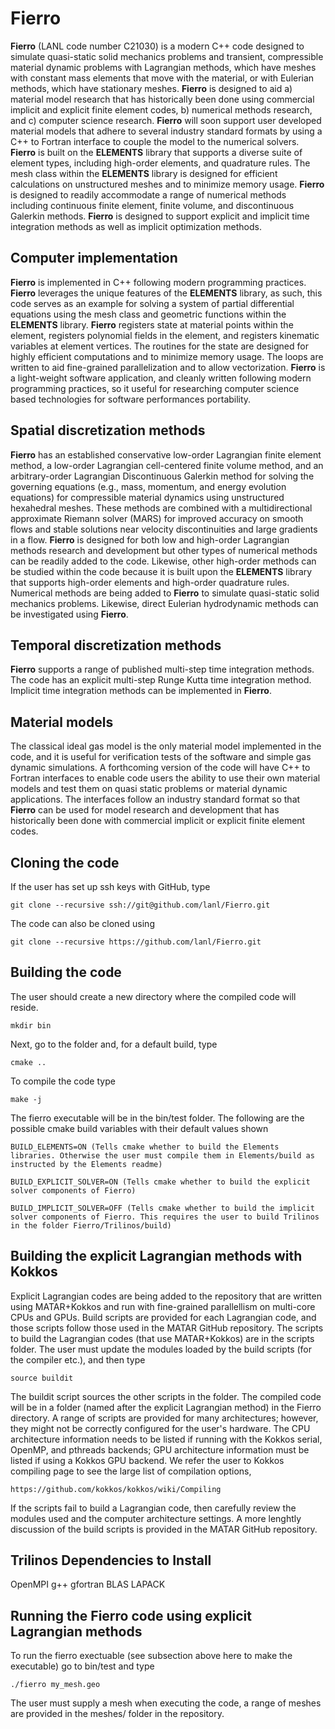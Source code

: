 # Fierro

**Fierro** (LANL code number C21030) is a modern C++ code designed to simulate quasi-static solid mechanics problems and transient, compressible material dynamic problems with Lagrangian methods, which have meshes with constant mass elements that move with the material, or with Eulerian methods, which have stationary meshes.  **Fierro** is designed to aid a) material model research that has historically been done using commercial implicit and explicit finite element codes, b) numerical methods research, and c) computer science research.  **Fierro** will soon support user developed material models that adhere to several industry standard formats by using a C++ to Fortran interface to couple the model to the numerical solvers.  **Fierro** is built on the **ELEMENTS** library that supports a diverse suite of element types, including high-order elements, and quadrature rules. The mesh class within the **ELEMENTS** library is designed for efficient calculations on unstructured meshes and to minimize memory usage.  **Fierro** is designed to readily accommodate a range of numerical methods including continuous finite element, finite volume, and discontinuous Galerkin methods.  **Fierro** is designed to support explicit and implicit time integration methods as well as implicit optimization methods.  


## Computer implementation
**Fierro** is implemented in C++ following modern programming practices.  **Fierro** leverages the unique features of the **ELEMENTS** library, as such, this code serves as an example for solving a system of partial differential equations using the mesh class and geometric functions within the **ELEMENTS** library.  **Fierro** registers state at material points within the element, registers polynomial fields in the element, and registers kinematic variables at element vertices.  The routines for the state are designed for highly efficient computations and to minimize memory usage.  The loops are written to aid fine-grained parallelization and to allow vectorization. **Fierro** is a light-weight software application, and cleanly written following modern programming practices, so it useful for researching computer science based technologies for software performances portability.  

## Spatial discretization methods 
**Fierro** has an established conservative low-order Lagrangian finite element method, a low-order Lagrangian cell-centered finite volume method, and an arbitrary-order Lagrangian Discontinuous Galerkin method for solving the governing equations (e.g., mass, momentum, and energy evolution equations) for compressible material dynamics using unstructured hexahedral meshes.  These methods are combined with a multidirectional approximate Riemann solver (MARS) for improved accuracy on smooth flows and stable solutions near velocity discontinuities and large gradients in a flow. **Fierro** is designed for both low and high-order Lagrangian methods research and development but other types of numerical methods can be readily added to the code.  Likewise, other high-order methods can be studied within the code because it is built upon the **ELEMENTS** library that supports high-order elements and high-order quadrature rules.  Numerical methods are being added to **Fierro** to simulate quasi-static solid mechanics problems.  Likewise, direct Eulerian hydrodynamic methods can be investigated using **Fierro**.

## Temporal discretization methods 
**Fierro** supports a range of published multi-step time integration methods.  The code has an explicit multi-step Runge Kutta time integration method.  Implicit time integration methods can be implemented in **Fierro**.

## Material models  
The classical ideal gas model is the only material model implemented in the code, and it is useful for verification tests of the software and simple gas dynamic simulations.  A forthcoming version of the code will have C++ to Fortran interfaces to enable code users the ability to use their own material models and test them on quasi static problems or material dynamic applications.  The interfaces follow an industry standard format so that **Fierro** can be used for model research and development that has historically been done with commercial implicit or explicit finite element codes. 

## Cloning the code
If the user has set up ssh keys with GitHub, type
```
git clone --recursive ssh://git@github.com/lanl/Fierro.git
```
The code can also be cloned using
```
git clone --recursive https://github.com/lanl/Fierro.git
```

## Building the code
The user should create a new directory where the compiled code will reside.  
```
mkdir bin
```
Next, go to the folder and, for a default build, type
```
cmake ..
```
To compile the code type
```
make -j
```
The fierro executable will be in the bin/test folder. The following are the possible cmake build variables with their default values shown
```
BUILD_ELEMENTS=ON (Tells cmake whether to build the Elements libraries. Otherwise the user must compile them in Elements/build as instructed by the Elements readme)

BUILD_EXPLICIT_SOLVER=ON (Tells cmake whether to build the explicit solver components of Fierro)

BUILD_IMPLICIT_SOLVER=OFF (Tells cmake whether to build the implicit solver components of Fierro. This requires the user to build Trilinos in the folder Fierro/Trilinos/build)
```

## Building the explicit Lagrangian methods with Kokkos
Explicit Lagrangian codes are being added to the repository that are written using MATAR+Kokkos and run with fine-grained parallellism on multi-core CPUs and GPUs.  Build scripts are provided for each Lagrangian code, and those scripts follow those used in the MATAR GitHub repository. The scripts to build the Lagrangian codes (that use MATAR+Kokkos) are in the scripts folder.  The user must update the modules loaded by the build scripts (for the compiler etc.), and then type
```
source buildit
```
The buildit script sources the other scripts in the folder.  The compiled code will be in a folder (named after the explicit Lagrangian method) in the Fierro directory.  A range of scripts are provided for many architectures; however, they might not be correctly configured for the user's hardware.  The CPU architecture information needs to be listed if running with the Kokkos serial, OpenMP, and pthreads backends; GPU architecture information must be listed if using a Kokkos GPU backend. We refer the user to Kokkos compiling page to see the large list of compilation options,
```
https://github.com/kokkos/kokkos/wiki/Compiling
```
If the scripts fail to build a Lagrangian code, then carefully review the modules used and the computer architecture settings.  A more lenghtly discussion of the build scripts is provided in the MATAR GitHub repository.  



## Trilinos Dependencies to Install
OpenMPI
g++
gfortran
BLAS
LAPACK


## Running the Fierro code using explicit Lagrangian methods 
To run the fierro exectuable (see subsection above here to make the executable) go to bin/test and type
```
./fierro my_mesh.geo
```
The user must supply a mesh when executing the code, a range of meshes are provided in the meshes/ folder in the repository.









